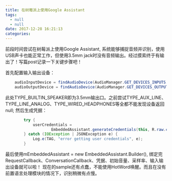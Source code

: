```yaml
---
title: 在树莓派上使用Google Assistant
tags:
  - null
  - null
date: 2017-12-28 16:21:13
categories:
---
```

前段时间尝试在树莓派上使用Google Assistant, 系统能够捕捉音频并识别，使用USB声卡也能正常工作，但使用3.5mm jack时没有音频输出。经过摸索终于有输出了！写篇post记录一下关键步骤吧！
<!--more-->
  首先配置输入输出设备：
```java
    audioInputDevice = findAudioDevice(AudioManager.GET_DEVICES_INPUTS, AudioDeviceInfo.TYPE_USB_DEVICE);
    audioOutputDevice = findAudioDevice(AudioManager.GET_DEVICES_OUTPUTS, AudioDeviceInfo.TYPE_BUILTIN_SPEAKER);
```
此处TYPE_BUILTIN_SPEAKER即为3.5mm输出口。之前尝试TYPE_AUX_LINE、TYPE_LINE_ANALOG、TYPE_WIRED_HEADPHONES等全都不能发现设备返回null;
  然后生成凭据：
```java
        try {
            userCredentials =
                    EmbeddedAssistant.generateCredentials(this, R.raw.credentials);
        } catch (IOException | JSONException e) {
            Log.e(TAG, "error getting user credentials", e);
        }
```
  最后使用mEmbeddedAssistant = new EmbeddedAssistant.Builder(), 绑定完RequestCallback、ConversationCallback、凭据、初始音量、采样率、输入输出设备就可以啦！
  现在的sample还有点蠢，不能使用HotWord唤醒。而且在没有前置语言处理模块的情况下，识别稍微有点慢。